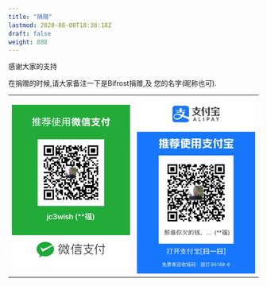 ```yaml
---
title: "捐赠"
lastmod: 2020-08-08T18:38:18Z
draft: false
weight: 888
---
```




感谢大家的支持

在捐赠的时候,请大家备注一下是Bifrost捐赠,及 您的名字(昵称也可).



<table>
    <tr>
    <td>
    <img src="/images/donate/weixin.jpeg" width="250" alt="微信"/>
    </td>
    <td>
    <img src="/images/donate/alipay.jpeg" width="250" alt="支付宝"/>
    </td>
    </td>
    </tr>
</table>

